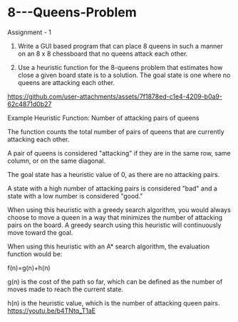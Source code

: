 # 8---Queens-Problem
Assignment - 1
1. Write a GUI based program that can place 8 queens in such a manner on an 8 x 8 chessboard that no queens attack each other.

2. Use a heuristic function for the 8-queens problem that estimates how close a given board state is to a solution. The goal state is one where no queens are attacking each other.

 https://github.com/user-attachments/assets/7f1878ed-c1e4-4209-b0a9-62c4871d0b27

Example Heuristic Function: Number of attacking pairs of queens

The function counts the total number of pairs of queens that are currently attacking each other.

A pair of queens is considered "attacking" if they are in the same row, same column, or on the same diagonal.

The goal state has a heuristic value of 0, as there are no attacking pairs.

A state with a high number of attacking pairs is considered "bad" and a state with a low number is considered "good."

When using this heuristic with a greedy search algorithm, you would always choose to move a queen in a way that minimizes the number of attacking pairs on the board. A greedy search using this heuristic will continuously move toward the goal.

When using this heuristic with an A* search algorithm, the evaluation function would be:

f(n)=g(n)+h(n)

g(n) is the cost of the path so far, which can be defined as the number of moves made to reach the current state.

h(n) is the heuristic value, which is the number of attacking queen pairs.
https://youtu.be/b4TNtq_T1aE


